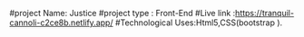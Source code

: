 #project Name:   Justice
#project type : Front-End
#Live  link :https://tranquil-cannoli-c2ce8b.netlify.app/
#Technological Uses:Html5,CSS(bootstrap ).
